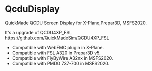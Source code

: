 # QcduDisplay
QuickMade QCDU Screen Display for X-Plane,Prepar3D, MSFS2020.
 
It's a upgrade of QCDU4XP_FSL <https://github.com/QuickMadeSim/QCDU4XP_FSL>

* Compatible with WebFMC plugin in X-Plane.
* Compatible with FSL A320 in Prepar3D v5.
* Compatible with FlyByWire A32nx in MSFS2020.
* Compatible with PMDG 737-700 in MSFS2020.
